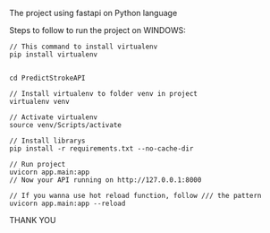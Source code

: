 The project using fastapi on Python language


Steps to follow to run the project on WINDOWS:

    // This command to install virtualenv
    pip install virtualenv

    
    cd PredictStrokeAPI

    // Install virtualenv to folder venv in project
    virtualenv venv

    // Activate virtualenv
    source venv/Scripts/activate

    // Install librarys
    pip install -r requirements.txt --no-cache-dir

    // Run project
    uvicorn app.main:app
    // Now your API running on http://127.0.0.1:8000
    
    // If you wanna use hot reload function, follow /// the pattern
    uvicorn app.main:app --reload
    
THANK YOU
